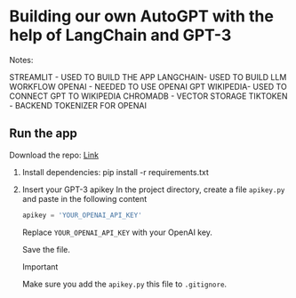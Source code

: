 # Building our own AutoGPT with the help of LangChain and GPT-3

Notes:

STREAMLIT - USED TO BUILD THE APP
LANGCHAIN- USED TO BUILD LLM WORKFLOW
OPENAI - NEEDED TO USE OPENAI GPT
WIKIPEDIA- USED TO CONNECT GPT TO WIKIPEDIA
CHROMADB - VECTOR STORAGE
TIKTOKEN - BACKEND TOKENIZER FOR OPENAI

## Run the app

Download the repo:
[Link](https://github.com/)

1. Install dependencies:
    pip install -r requirements.txt

2. Insert your GPT-3 apikey
    In the project directory, create a file `apikey.py` and paste in the following content

    ```python
    apikey = 'YOUR_OPENAI_API_KEY'
    ```

    Replace `YOUR_OPENAI_API_KEY` with your OpenAI key.

    Save the file.

    > [!IMPORTANT]
    > Make sure you add the `apikey.py` this file to `.gitignore`.
